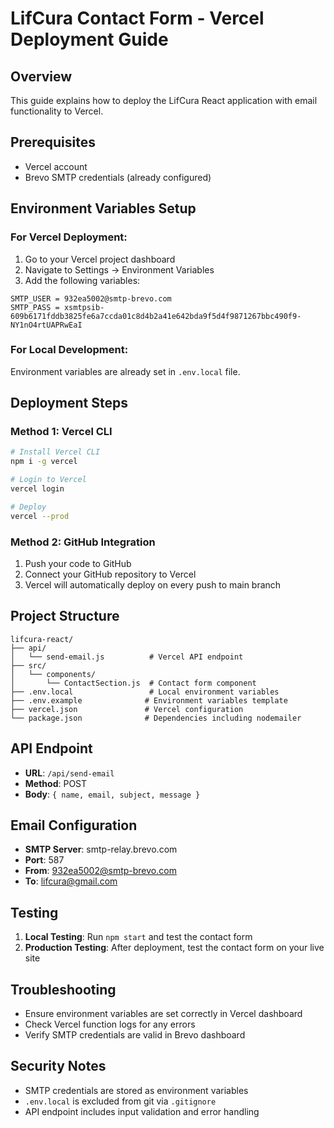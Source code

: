 # LifCura Contact Form - Vercel Deployment Guide

## Overview
This guide explains how to deploy the LifCura React application with email functionality to Vercel.

## Prerequisites
- Vercel account
- Brevo SMTP credentials (already configured)

## Environment Variables Setup

### For Vercel Deployment:
1. Go to your Vercel project dashboard
2. Navigate to Settings → Environment Variables
3. Add the following variables:

```
SMTP_USER = 932ea5002@smtp-brevo.com
SMTP_PASS = xsmtpsib-609b6171fddb3825fe6a7ccda01c8d4b2a41e642bda9f5d4f9871267bbc490f9-NY1nO4rtUAPRwEaI
```

### For Local Development:
Environment variables are already set in `.env.local` file.

## Deployment Steps

### Method 1: Vercel CLI
```bash
# Install Vercel CLI
npm i -g vercel

# Login to Vercel
vercel login

# Deploy
vercel --prod
```

### Method 2: GitHub Integration
1. Push your code to GitHub
2. Connect your GitHub repository to Vercel
3. Vercel will automatically deploy on every push to main branch

## Project Structure
```
lifcura-react/
├── api/
│   └── send-email.js          # Vercel API endpoint
├── src/
│   └── components/
│       └── ContactSection.js  # Contact form component
├── .env.local                 # Local environment variables
├── .env.example              # Environment variables template
├── vercel.json               # Vercel configuration
└── package.json              # Dependencies including nodemailer
```

## API Endpoint
- **URL**: `/api/send-email`
- **Method**: POST
- **Body**: `{ name, email, subject, message }`

## Email Configuration
- **SMTP Server**: smtp-relay.brevo.com
- **Port**: 587
- **From**: 932ea5002@smtp-brevo.com
- **To**: lifcura@gmail.com

## Testing
1. **Local Testing**: Run `npm start` and test the contact form
2. **Production Testing**: After deployment, test the contact form on your live site

## Troubleshooting
- Ensure environment variables are set correctly in Vercel dashboard
- Check Vercel function logs for any errors
- Verify SMTP credentials are valid in Brevo dashboard

## Security Notes
- SMTP credentials are stored as environment variables
- `.env.local` is excluded from git via `.gitignore`
- API endpoint includes input validation and error handling